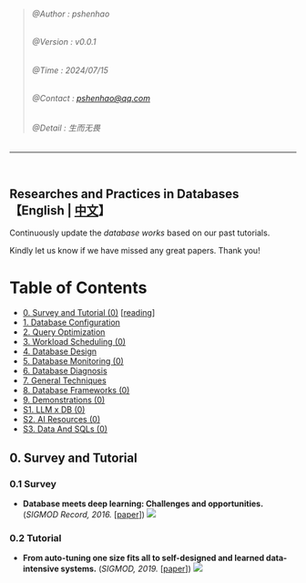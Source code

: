 >###### @Author    : pshenhao
>###### @Version   : v0.0.1
>###### @Time      : 2024/07/15
>###### @Contact   : pshenhao@qq.com
>###### @Detail    : 生而无畏

----
</br>

## Researches and Practices in Databases  </hr> 【English | <a href="">中文</a>】



Continuously update the *database works* based on our past tutorials.

Kindly let us know if we have missed any great papers. Thank you!


Table of Contents
=================

* [0. Survey and Tutorial (0)](#0-survey-and-tutorial)  [<a href="./data/0-survey_and _tutorial.docx">reading</a>]
* [1. Database Configuration]()
* [2. Query Optimization]()
* [3. Workload Scheduling (0)]()
* [4. Database Design]()
* [5. Database Monitoring (0)]()
* [6. Database Diagnosis]()
* [7. General Techniques]()
* [8. Database Frameworks (0)]()
* [9. Demonstrations (0)]()
* [S1. LLM x DB (0)]()
* [S2. AI Resources (0)]()
* [S3. Data And SQLs (0)]()


## 0. Survey and Tutorial

### 0.1 Survey


- **Database meets deep learning: Challenges and opportunities.** (*SIGMOD Record, 2016.* [[paper](https://doi.org/10.1145/3003665.3003669)]) ![](https://img.shields.io/badge/-ai4db-Informational)




### 0.2 Tutorial

- **From auto-tuning one size fits all to self-designed and learned data-intensive systems.** (*SIGMOD, 2019.*  [[paper](https://doi.org/10.1145/3299869.3314034)]) ![](https://img.shields.io/badge/-ai4db-Informational)




</br>


